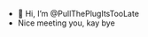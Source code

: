 - 👋 Hi, I’m @PullThePlugItsTooLate
- Nice meeting you, kay bye

<!---
PullThePlugItsTooLate/PullThePlugItsTooLate is a ✨ special ✨ repository because its `README.md` (this file) appears on your GitHub profile.
You can click the Preview link to take a look at your changes.
--->
